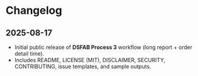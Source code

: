 # Changelog

## 2025-08-17
- Initial public release of **DSFAB Process 3** workflow (long report + order detail time).
- Includes README, LICENSE (MIT), DISCLAIMER, SECURITY, CONTRIBUTING, issue templates, and sample outputs.

